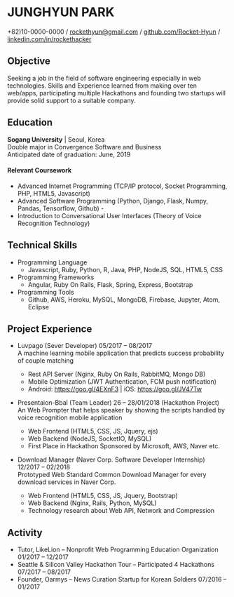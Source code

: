 # JUNGHYUN PARK  
+82)10-0000-0000 / rockethyun@gmail.com / [github.com/Rocket-Hyun](github.com/Rocket-Hyun) / [linkedin.com/in/rockethacker](linkedin.com/in/rockethacker)

## Objective

Seeking a job in the field of software engineering especially in web technologies. Skills and Experience learned from making over ten web/apps, participating multiple Hackathons and founding two startups will provide solid support to a suitable company.


## Education

**Sogang University** | Seoul, Korea  
Double major in Convergence Software and Business  
Anticipated date of graduation: June, 2019  

#### Relevant Coursework
- Advanced Internet Programming (TCP/IP protocol, Socket Programming, PHP, HTML5, Javascript)
- Advanced Software Programming (Python, Django, Flask, Numpy, Pandas, Tensorflow, Github) -
- Introduction to Conversational User Interfaces  (Theory of Voice Recognition Technology)


## Technical Skills

- Programming Language  
  - Javascript, Ruby, Python, R, Java, PHP, NodeJS, SQL, HTML5, CSS
- Programming Frameworks  
  - Angular, Ruby On Rails, Flask, Spring, Express, Bootstrap
- Programming Tools  
  - Github, AWS, Heroku, MySQL, MongoDB, Firebase, Jupyter, Atom, Eclipse

## Project Experience

- Luvpago (Sever Developer) 05/2017 – 08/2017  
  A machine learning mobile application that predicts success probability of couple matching
  - Rest API Server (Nginx, Ruby On Rails, RabbitMQ, Mongo DB)
  - Mobile Optimization (JWT Authentication, FCM push notification)
  * Android: https://goo.gl/4EXnF3  |  iOS: https://goo.gl/JV47Tw
  

- Presentaion-Bbal (Team Leader)  26 – 28/01/2018 (Hackathon Project)  
  An Web Prompter that helps speaker by showing the scripts handled by voice recognition mobile application
  - Web Frontend (HTML5, CSS, JS, Jquery, ejs)
  - Web Backend (NodeJS, SocketIO, MySQL)
  * First Place in Hackathon Sponsored by Microsoft, AWS, Naver etc.


- Download Manager (Naver Corp. Software Developer Internship)  12/2017 – 02/2018  
  Prototyped Web Standard Common Download Manager for every download services in Naver Corp.
  - Web Frontend (HTML5, CSS, JS, Jquery, Bootstrap)
  - Web Backend (Nginx, Rails, Python, MySQL)
  - Technology research about Web API, Network and Compression


## Activity

- Tutor, LikeLion – Nonprofit Web Programming Education Organization 01/2017 – 12/2017
- Seattle & Silicon Valley Hackathon Tour – Participated 4 Hackathons 07/2017 – 08/2017
- Founder, Oarmys – News Curation Startup for Korean Soldiers 07/2016 – 01/2017

